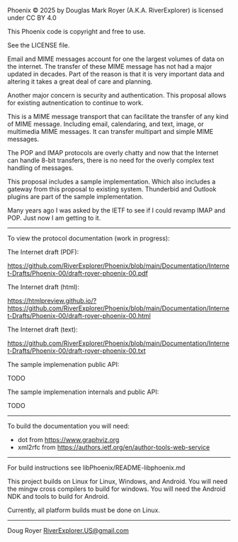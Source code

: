 

Phoenix © 2025 by Douglas Mark Royer (A.K.A. RiverExplorer) is licensed under CC BY 4.0

This Phoenix code is copyright and free to use.

See the LICENSE file.

Email and MIME messages account for one the largest volumes of data on the
internet.
The transfer of these MIME message has not had a major updated in decades.
Part of the reason is that it is very important data and altering it
takes a great deal of care and planning.

Another major concern is security and authentication.
This proposal allows for existing autnentication to continue to work.

This is a MIME message transport that can facilitate
the transfer of any kind of MIME message. Including email, calendaring,
and text, image, or multimedia MIME messages.
It can transfer multipart and simple MIME messages.

The POP and IMAP protocols are overly chatty and now that the Internet
can handle 8-bit transfers, there is no need for the overly complex
text handling of messages.

This proposal includes a sample implementation.
Which also includes a gateway from this proposal to existing system.
Thunderbid and Outlook plugins are part of the sample implementation.

Many years ago I was asked by the IETF to see if I could revamp IMAP and POP.
Just now I am getting to it.

 -----------------------------------------------------------------
To view the protocol documentation (work in progress):

 The Internet draft (PDF):

https://github.com/RiverExplorer/Phoenix/blob/main/Documentation/Internet-Drafts/Phoenix-00/draft-royer-phoenix-00.pdf

 The Internet draft (html):

https://htmlpreview.github.io/?https://github.com/RiverExplorer/Phoenix/blob/main/Documentation/Internet-Drafts/Phoenix-00/draft-royer-phoenix-00.html

 The Internet draft (text):

https://github.com/RiverExplorer/Phoenix/blob/main/Documentation/Internet-Drafts/Phoenix-00/draft-royer-phoenix-00.txt

 The sample implemenation public API:

 TODO

 The sample implemenation internals and public API:

 TODO

 -----------------------------------------------------------------
To build the documentation you will need:

 - dot from https://www.graphviz.org
 - xml2rfc from https://authors.ietf.org/en/author-tools-web-service

 -----------------------------------------------------------------

For build instructions see libPhoenix/README-libphoenix.md

This project builds on Linux for Linux, Windows, and Android.
You will need the mingw cross compilers to build for windows.
You will need the Android NDK and tools to build for Android.

Currently, all platform builds must be done on Linux.

-----------------------------------------------------------------
 Doug Royer
 RiverExplorer.US@gmail.com
